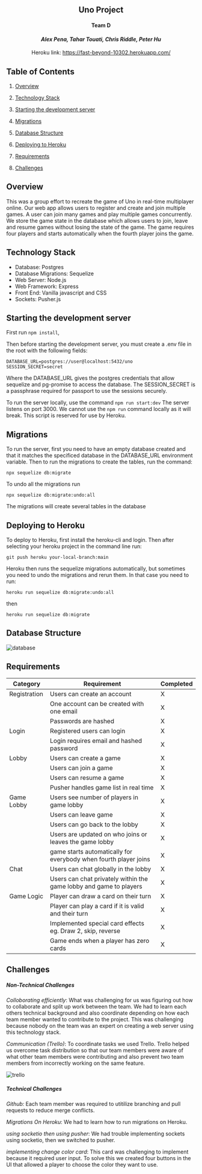<center>

##  Uno Project 
#### Team D 
#### *Alex Pena, Tahar Touati, Chris Riddle, Peter Hu*

Heroku link: https://fast-beyond-10302.herokuapp.com/

</center>


## Table of Contents

1. [Overview](#overview)

2. [Technology Stack](#technology-stack)

3. [Starting the development server](#starting-the-development-server)

4. [Migrations](#migrations)

5. [Database Structure](#database-structure)

6. [Deploying to Heroku](#deploying-to-heroku)

7. [Requirements](#requirements)

8. [Challenges](#challenges)


## Overview
This was a group effort to recreate the game of Uno in real-time multiplayer
online. Our web app allows users to register and create and join multiple games.
A user can join many games and play multiple games concurrently. We store the 
game state in the database which allows users to join, leave and resume games 
without losing the state of the game. The game requires four players and starts 
automatically when the fourth player joins the game.

## Technology Stack
- Database: Postgres
- Database Migrations: Sequelize
- Web Server: Node.js
- Web Framework: Express
- Front End: Vanilla javascript and CSS
- Sockets: Pusher.js

## Starting the development server

First run `npm install`,

Then before starting the development server, you must create a .env file in the root 
with the following fields:

```
DATABASE_URL=postgres://user@localhost:5432/uno
SESSION_SECRET=secret
```
Where the DATABASE\_URL gives the postgres credentials that allow sequelize and
pg-promise to access the database. The SESSION\_SECRET is a passphrase 
required for passport to use the sessions securely.

To run the server locally, use the command `npm run start:dev`
The server listens on port 3000. We cannot use the `npm run` 
command locally as it will break. This 
script is reserved for use by Heroku.

## Migrations

To run the server, first you need to have an empty database created and that it 
matches the specificed database in the DATABASE\_URL environment variable.
Then to run the migrations to create the tables, run the command:

`npx sequelize db:migrate`

To undo all the migrations run

`npx sequelize db:migrate:undo:all`

The migrations will create several tables in the database

## Deploying to Heroku

To deploy to Heroku, first install the heroku-cli and login. Then after selecting 
your heroku project in the command line run:

`git push heroku your-local-branch:main`

Heroku then runs the sequelize migrations automatically, but sometimes you 
need to undo the migrations and rerun them. In that case you need to run:

`heroku run sequelize db:migrate:undo:all`

then

`heroku run sequelize db:migrate`

## Database Structure

![database](readmePhotos/ERDwithTahar.png)

## Requirements

| Category     | Requirement                                                        | Completed
| -----------  | -----------                                                        | ---------
| Registration | Users can create an account                                        | X
|               | One account can be created with one email                          | X
|              | Passwords are hashed                                               | X
| Login        | Registered users can login                                         | X
|              | Login requires email and hashed password                           | X
| Lobby        | Users can create a game                                            | X
|              | Users can join a game                                              | X
|              | Users can resume a game                                            | X
|              | Pusher handles game list in real time                              | X
| Game Lobby   | Users see number of players in game lobby                          | X
|              | Users can leave game                                               | X
|              | Users can go back to the lobby                                     | X
|              | Users are updated on who joins or leaves the game lobby            | X
|              | game starts automatically for everybody when fourth player joins   | X
| Chat         | Users can chat globally in the lobby                               | X
|              | Users can chat privately within the game lobby and game to players | X
| Game Logic   | Player can draw a card on their turn                               | X
|              | Player can play a card if it is valid and their turn               | X
|              | Implemented special card effects eg. Draw 2, skip, reverse         | X
|              | Game ends when a player has zero cards                             | X

## Challenges
##### Non-Technical Challenges
*Colloborating efficiently*: What was challenging for us was figuring out 
how to collaborate and split up work between the team. We had to learn each 
others technical background and also coordinate depending on how each team member 
wanted to contribute to the project. This was challenging because nobody on the team
was an expert on creating a web server using this technology stack.

*Communication (Trello)*: To coordinate tasks we used Trello. Trello helped us 
overcome task distribution so that our team members were aware of what other team 
members were contributing and also prevent two team members from incorrectly working
on the same feature.

![trello](readmePhotos/trelloss.jpg)

##### Technical Challenges

*Github:* Each team member was required to utitilize branching
and pull requests to reduce merge conflicts.

*Migrations On Heroku*: We had to learn how to run migrations on Heroku.

*using socketio then using pusher*: We had trouble implementing sockets using 
socketio, then we switched to pusher.

*implementing change color card*: This card was challenging to implement because 
it required user input. To solve this we created four buttons in the UI that 
allowed a player to choose the color they want to use.
